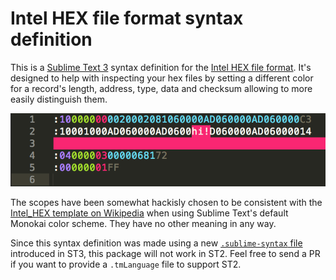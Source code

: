 Intel HEX file format syntax definition
=======================================

This is a [Sublime Text 3](https://www.sublimetext.com/3) syntax definition for
the [Intel HEX file format](https://en.wikipedia.org/wiki/Intel_HEX).
It's designed to help with inspecting your hex files by setting a different
color for a record's length, address, type, data and checksum allowing to
more easily distinguish them.

![screenshot](images/screenshot.png)

The scopes have been somewhat hackisly chosen to be consistent with the
[Intel_HEX template on Wikipedia](https://en.wikipedia.org/wiki/Template:Intel_HEX)
when using Sublime Text's default Monokai color scheme. They have no other
meaning in any way.

Since this syntax definition was made using a new [`.sublime-syntax` file](https://www.sublimetext.com/docs/3/syntax.html)
introduced in ST3, this package will not work in ST2. Feel free to send a PR
if you want to provide a `.tmLanguage` file to support ST2.
